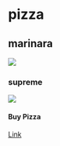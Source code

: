# pizza
## marinara 
![](https://www.publicdomainpictures.net/pictures/120000/velka/pizza-1431957490WiY.jpg)
### supreme 
![](https://www.publicdomainpictures.net/pictures/220000/velka/food-1494235825Ew5.jpg)
#### Buy Pizza
[Link](https://www.dominos.com/en/)
